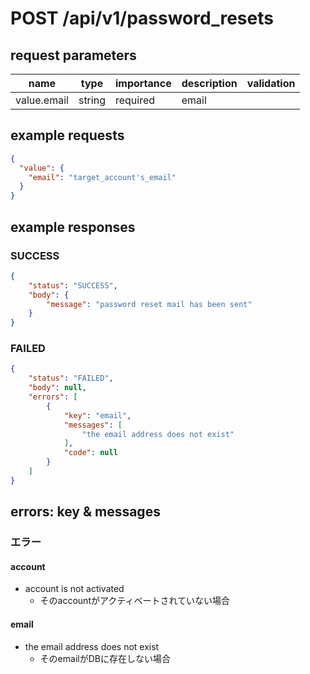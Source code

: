 # POST /api/v1/password_resets
## request parameters
| name | type | importance | description | validation | 
| ---- | ---- | ---------- | ----------- | ---------- | 
| value.email | string | required | email |            | 
## example requests
```json
{
  "value": {
    "email": "target_account's_email"
  }
}
```
## example responses
### SUCCESS
```json
{
    "status": "SUCCESS",
    "body": {
        "message": "password reset mail has been sent"
    }
}
```
### FAILED
```json
{
    "status": "FAILED",
    "body": null,
    "errors": [
        {
            "key": "email",
            "messages": [
                "the email address does not exist"
            ],
            "code": null
        }
    ]
}
```
## errors: key & messages
### エラー
#### account
- account is not activated
  - そのaccountがアクティベートされていない場合
#### email
- the email address does not exist
  - そのemailがDBに存在しない場合
